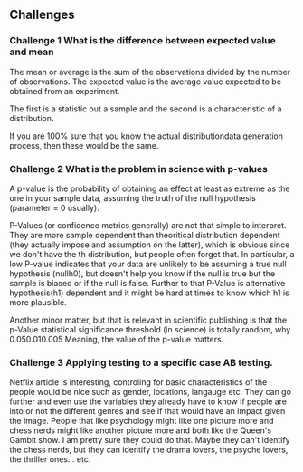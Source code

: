 ## Challenges

### Challenge 1 What is the difference between expected value and mean

 The mean or average is the sum of the observations divided by the number of observations. The expected value is the average value expected to be obtained from an experiment.

 The first is a statistic out a sample and the second is a characteristic of a distribution.

 If you are 100% sure that you know the actual distributiondata generation process, then these would be the same.


### Challenge 2 What is the problem in science with p-values

  A p-value is the probability of obtaining an effect at least as extreme as the one in your sample data, assuming the truth of the null hypothesis (parameter = 0 usually).

  P-Values (or confidence metrics generally) are not that simple to interpret. They are more sample dependent than theoritical distribution dependent (they actually impose and assumption on the latter), which is obvious since we don't have the th distribution, but people often forget that. In particular, a low P-value indicates that your data are unlikely to be assuming a true null hypothesis (nullh0), but doesn't help you know if the null is true but the sample is biased or if the null is false. Further to that P-Value is alternative hypothesis(h1) dependent and it might be hard at times to know which h1 is more plausible.
 
  Another minor matter, but that is relevant in scientific publishing is that the p-Value statistical significance threshold (in science) is totally random, why 0.050.010.005  Meaning, the value of the p-value matters.
 

### Challenge 3 Applying testing to a specific case AB testing.

 Netflix article is interesting, controling for basic characteristics of the people would be nice such as gender, locations, langauge etc.
 They can go further and even use the variables they already have to know if people are into or not the different genres and see if that would have an impact given the image.
 People that like psychology might like one picture more and chess nerds might like another picture more and both like the Queen's Gambit show. I am pretty sure they could do that. Maybe they can't identify the chess nerds, but they can identify the drama lovers, the psyche lovers, the thriller ones... etc.